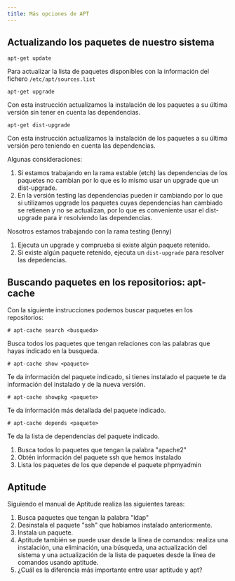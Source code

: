 ```yaml
---
title: Más opciones de APT
---
```


## Actualizando los paquetes de nuestro sistema  

    apt-get update

Para actualizar la lista de paquetes disponibles con la información del fichero `/etc/apt/sources.list`

    apt-get upgrade

Con esta instrucción actualizamos la instalación de los paquetes a su última versión sin tener en cuenta las dependencias.  
  
    apt-get dist-upgrade

Con esta instrucción actualizamos la instalación de los paquetes a su última versión pero teniendo en cuenta las dependencias.  
  
Algunas consideraciones:  
  
1. Si estamos trabajando en la rama estable (etch) las dependencias de los paquetes no cambian por lo que es lo mismo usar un upgrade que un dist-upgrade.  
2. En la versión testing las dependencias pueden ir cambiando por lo que si utilizamos upgrade los paquetes cuyas dependencias han cambiado se retienen y no se actualizan, por lo que es conveniente usar el dist-upgrade para ir resolviendo las dependencias.  
  

Nosotros estamos trabajando con la rama testing (lenny)  
  
1. Ejecuta un upgrade y comprueba si existe algún paquete retenido.  
2. Si existe algún paquete retenido, ejecuta un `dist-upgrade` para resolver las depedencias.  
  

## Buscando paquetes en los repositorios: apt-cache

Con la siguiente instrucciones podemos buscar paquetes en los repositorios:  
  
    # apt-cache search <busqueda>

Busca todos los paquetes que tengan relaciones con las palabras que hayas indicado en la busqueda.

    # apt-cache show <paquete>

Te da información del paquete indicado, si tienes instalado el paquete te da información del instalado y de la nueva versión.

    # apt-cache showpkg <paquete> 

Te da información más detallada del paquete indicado.  
  
    # apt-cache depends <paquete> 

Te da la lista de dependencias del paquete indicado.  
  
  
1. Busca todos lo paquetes que tengan la palabra "apache2"  
2. Obtén información del paquete ssh que hemos instalado  
3. Lista los paquetes de los que depende el paquete phpmyadmin  
  
## Aptitude

Siguiendo el manual de Aptitude realiza las siguientes tareas:  
  
1. Busca paquetes que tengan la palabra "ldap"  
2. Desinstala el paquete "ssh" que habiamos instalado anteriormente.  
3. Instala un paquete.  
4. Aptitude también se puede usar desde la línea de comandos: realiza una instalación, una eliminación, una búsqueda, una actualización del sistema y una actualización de la lista de paquetes desde la línea de comandos usando aptitude.  
5. ¿Cuál es la diferencia más importante entre usar aptitude y apt?  
